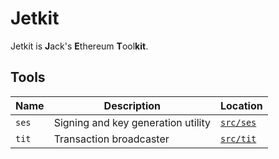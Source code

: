 # Jetkit #

Jetkit is **J**ack's **E**thereum **T**ool**kit**.

## Tools ##

| Name | Description | Location |
| --- | --- | --- |
| `ses` | Signing and key generation utility | [`src/ses`](src/ses) |
| `tit` | Transaction broadcaster | [`src/tit`](src/tit) |

